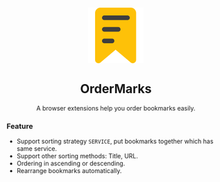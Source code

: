<p align="center">
  <img src="public/icon128.png" />
</p>

<h1 align="center">OrderMarks</h1>

<p align="center">A browser extensions help you order bookmarks easily.</p>

### Feature
- Support sorting strategy `SERVICE`, put bookmarks together which has same service.
- Support other sorting methods: Title, URL.
- Ordering in ascending or descending.
- Rearrange bookmarks automatically.
